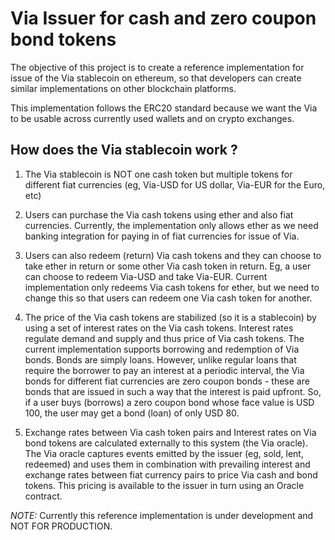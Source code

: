 # Via Issuer for cash and zero coupon bond tokens
The objective of this project is to create a reference implementation for issue of the Via stablecoin on ethereum, so that developers can create similar implementations on other blockchain platforms. 

This implementation follows the ERC20 standard because we want the Via to be usable across currently used wallets and on crypto exchanges. 


## How does the Via stablecoin work ?
1. The Via stablecoin is NOT one cash token but multiple tokens for different fiat currencies (eg, Via-USD for US dollar, Via-EUR for the Euro, etc)

2. Users can purchase the Via cash tokens using ether and also fiat currencies. Currently, the implementation only allows ether as we need banking integration for paying in of fiat currencies for issue of Via.

3. Users can also redeem (return) Via cash tokens and they can choose to take ether in return or some other Via cash token in return. Eg, a user can choose to redeem Via-USD and take Via-EUR. Current implementation only redeems Via cash tokens for ether, but we need to change this so that users can redeem one Via cash token for another.

4. The price of the Via cash tokens are stabilized (so it is a stablecoin) by using a set of interest rates on the Via cash tokens. Interest rates regulate demand and supply and thus price of Via cash tokens. The current implementation supports borrowing and redemption of Via bonds. Bonds are simply loans. However, unlike regular loans that require the borrower to pay an interest at a periodic interval, the Via bonds for different fiat currencies are zero coupon bonds - these are bonds that are issued in such a way that the interest is paid upfront. So, if a user buys (borrows) a zero coupon bond whose face value is USD 100, the user may get a bond (loan) of only USD 80. 

5. Exchange rates between Via cash token pairs and Interest rates on Via bond tokens are calculated externally to this system (the Via oracle). The Via oracle captures events emitted by the issuer (eg, sold, lent, redeemed) and uses them in combination with prevailing interest and exchange rates between fiat currency pairs to price Via cash and bond tokens. This pricing is available to the issuer in turn using an Oracle contract.




*NOTE:* Currently this reference implementation is under development and NOT FOR PRODUCTION.

